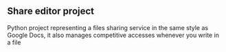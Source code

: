 ## Share editor project
Python project representing a files sharing service in the same style as Google Docs, it also manages competitive accesses whenever you write in a file